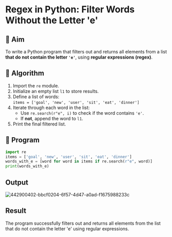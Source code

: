 # Regex in Python: Filter Words Without the Letter 'e'

## 🎯 Aim
To write a Python program that filters out and returns all elements from a list **that do not contain the letter `'e'`**, using **regular expressions (regex)**.

## 🧠 Algorithm
1. Import the `re` module.
2. Initialize an empty list `l1` to store results.
3. Define a list of words:  
   `items = ['goal', 'new', 'user', 'sit', 'eat', 'dinner']`
4. Iterate through each word in the list:
   - Use `re.search(r"e", i)` to check if the word contains `'e'`.
   - If **not**, append the word to `l1`.
5. Print the final filtered list.

## 🧾 Program
```python
import re
items = ['goal', 'new', 'user', 'sit', 'eat', 'dinner']
words_with_e = [word for word in items if re.search(r"e", word)]
print(words_with_e)

```
## Output
![442900402-bbcf0204-6f57-4d47-a0ad-f1675988233c](https://github.com/user-attachments/assets/38cfcf36-e069-482a-a437-f61de7307401)



## Result

The program successfully filters out and returns all elements from the list that do not contain the letter 'e' using regular expressions.
